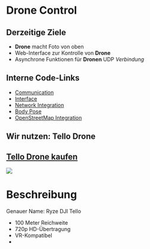 # Drone Control

## Derzeitige Ziele

- __Drone__ macht Foto von oben
- Web-Interface zur Kontrolle von __Drone__
- Asynchrone Funktionen für __Dronen__ UDP _Verbindung_

## Interne Code-Links

- [Communication](https://github.com/yves147/drone/tree/master/src/comm)
- [Interface](https://github.com/yves147/drone/tree/master/src/inte)
- [Network Integration](https://github.com/yves147/drone/tree/master/src/netw)
- [Body Pose](https://github.com/yves147/drone/tree/master/src/pose)
- [OpenStreetMap Integration](https://github.com/yves147/drone/tree/master/src/sema)

## Wir nutzen: Tello Drone
## [Tello Drone kaufen](https://store.dji.com/de/product/tello-edu)
![](https://product3.djicdn.com/uploads/sku/covers/30922/small_9e4b5fd8-325d-47b2-80ee-f47542134048%402x.png)

# Beschreibung

Genauer Name: Ryze DJI Tello

- 100 Meter Reichweite
- 720p HD-Übertragung
- VR-Kompatibel
- 
